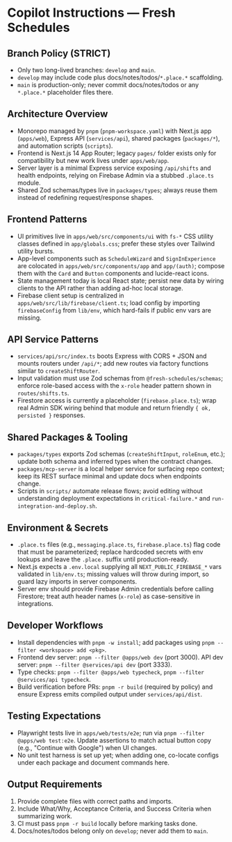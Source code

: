 # Copilot Instructions — Fresh Schedules

## Branch Policy (STRICT)
- Only two long-lived branches: `develop` and `main`.
- `develop` may include code plus docs/notes/todos/`*.place.*` scaffolding.
- `main` is production-only; never commit docs/notes/todos or any `*.place.*` placeholder files there.

## Architecture Overview
- Monorepo managed by `pnpm` (`pnpm-workspace.yaml`) with Next.js app (`apps/web`), Express API (`services/api`), shared packages (`packages/*`), and automation scripts (`scripts`).
- Frontend is Next.js 14 App Router; legacy `pages/` folder exists only for compatibility but new work lives under `apps/web/app`.
- Server layer is a minimal Express service exposing `/api/shifts` and health endpoints, relying on Firebase Admin via a stubbed `.place.ts` module.
- Shared Zod schemas/types live in `packages/types`; always reuse them instead of redefining request/response shapes.

## Frontend Patterns
- UI primitives live in `apps/web/src/components/ui` with `fs-*` CSS utility classes defined in `app/globals.css`; prefer these styles over Tailwind utility bursts.
- App-level components such as `ScheduleWizard` and `SignInExperience` are colocated in `apps/web/src/components/app` and `app/(auth)`; compose them with the `Card` and `Button` components and lucide-react icons.
- State management today is local React state; persist new data by wiring clients to the API rather than adding ad-hoc local storage.
- Firebase client setup is centralized in `apps/web/src/lib/firebase/client.ts`; load config by importing `firebaseConfig` from `lib/env`, which hard-fails if public env vars are missing.

## API Service Patterns
- `services/api/src/index.ts` boots Express with CORS + JSON and mounts routers under `/api/*`; add new routes via factory functions similar to `createShiftRouter`.
- Input validation must use Zod schemas from `@fresh-schedules/schemas`; enforce role-based access with the `x-role` header pattern shown in `routes/shifts.ts`.
- Firestore access is currently a placeholder (`firebase.place.ts`); wrap real Admin SDK wiring behind that module and return friendly `{ ok, persisted }` responses.

## Shared Packages & Tooling
- `packages/types` exports Zod schemas (`createShiftInput`, `roleEnum`, etc.); update both schema and inferred types when the contract changes.
- `packages/mcp-server` is a local helper service for surfacing repo context; keep its REST surface minimal and update docs when endpoints change.
- Scripts in `scripts/` automate release flows; avoid editing without understanding deployment expectations in `critical-failure.*` and `run-integration-and-deploy.sh`.

## Environment & Secrets
- `.place.ts` files (e.g., `messaging.place.ts`, `firebase.place.ts`) flag code that must be parameterized; replace hardcoded secrets with env lookups and leave the `.place.` suffix until production-ready.
- Next.js expects a `.env.local` supplying all `NEXT_PUBLIC_FIREBASE_*` vars validated in `lib/env.ts`; missing values will throw during import, so guard lazy imports in server components.
- Server env should provide Firebase Admin credentials before calling Firestore; treat auth header names (`x-role`) as case-sensitive in integrations.

## Developer Workflows
- Install dependencies with `pnpm -w install`; add packages using `pnpm --filter <workspace> add <pkg>`.
- Frontend dev server: `pnpm --filter @apps/web dev` (port 3000). API dev server: `pnpm --filter @services/api dev` (port 3333).
- Type checks: `pnpm --filter @apps/web typecheck`, `pnpm --filter @services/api typecheck`.
- Build verification before PRs: `pnpm -r build` (required by policy) and ensure Express emits compiled output under `services/api/dist`.

## Testing Expectations
- Playwright tests live in `apps/web/tests/e2e`; run via `pnpm --filter @apps/web test:e2e`. Update assertions to match actual button copy (e.g., "Continue with Google") when UI changes.
- No unit test harness is set up yet; when adding one, co-locate configs under each package and document commands here.

## Output Requirements
1. Provide complete files with correct paths and imports.
2. Include What/Why, Acceptance Criteria, and Success Criteria when summarizing work.
3. CI must pass `pnpm -r build` locally before marking tasks done.
4. Docs/notes/todos belong only on `develop`; never add them to `main`.
